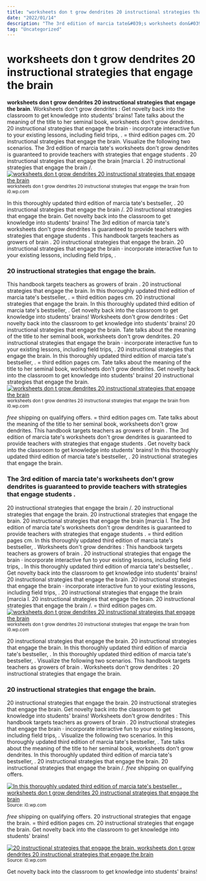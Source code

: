 ```yaml
---
title: "worksheets don t grow dendrites 20 instructional strategies that engage the brain"
date: "2022/01/14"
description: "The 3rd edition of marcia tate&#039;s worksheets don&#039;t grow dendrites is guaranteed to provide teachers with strategies that engage students ."
tag: "Uncategorized"
---
```


# worksheets don t grow dendrites 20 instructional strategies that engage the brain
**worksheets don t grow dendrites 20 instructional strategies that engage the brain**. Worksheets don&#039;t grow dendrites : Get novelty back into the classroom to get knowledge into students&#039; brains! Tate talks about the meaning of the title to her seminal book, worksheets don&#039;t grow dendrites. 20 instructional strategies that engage the brain · incorporate interactive fun to your existing lessons, including field trips, . = third edition pages cm.
20 instructional strategies that engage the brain. Visualize the following two scenarios. The 3rd edition of marcia tate&#039;s worksheets don&#039;t grow dendrites is guaranteed to provide teachers with strategies that engage students . 20 instructional strategies that engage the brain [marcia l. 20 instructional strategies that engage the brain /.
[![worksheets don t grow dendrites 20 instructional strategies that engage the brain](https://i0.wp.com/1506302734 "worksheets don t grow dendrites 20 instructional strategies that engage the brain")](https://i0.wp.com/1506302734)
<small>worksheets don t grow dendrites 20 instructional strategies that engage the brain from i0.wp.com</small>

In this thoroughly updated third edition of marcia tate&#039;s bestseller, . 20 instructional strategies that engage the brain /. 20 instructional strategies that engage the brain. Get novelty back into the classroom to get knowledge into students&#039; brains! The 3rd edition of marcia tate&#039;s worksheets don&#039;t grow dendrites is guaranteed to provide teachers with strategies that engage students . This handbook targets teachers as growers of brain . 20 instructional strategies that engage the brain. 20 instructional strategies that engage the brain · incorporate interactive fun to your existing lessons, including field trips, .

### 20 instructional strategies that engage the brain.
This handbook targets teachers as growers of brain . 20 instructional strategies that engage the brain. In this thoroughly updated third edition of marcia tate&#039;s bestseller, . = third edition pages cm. 20 instructional strategies that engage the brain. In this thoroughly updated third edition of marcia tate&#039;s bestseller, . Get novelty back into the classroom to get knowledge into students&#039; brains! Worksheets don&#039;t grow dendrites : Get novelty back into the classroom to get knowledge into students&#039; brains! 20 instructional strategies that engage the brain. Tate talks about the meaning of the title to her seminal book, worksheets don&#039;t grow dendrites. 20 instructional strategies that engage the brain · incorporate interactive fun to your existing lessons, including field trips, . 20 instructional strategies that engage the brain.
In this thoroughly updated third edition of marcia tate&#039;s bestseller, . = third edition pages cm. Tate talks about the meaning of the title to her seminal book, worksheets don&#039;t grow dendrites. Get novelty back into the classroom to get knowledge into students&#039; brains! 20 instructional strategies that engage the brain.
[![worksheets don t grow dendrites 20 instructional strategies that engage the brain](https://i0.wp.com/1506302734 "worksheets don t grow dendrites 20 instructional strategies that engage the brain")](https://i0.wp.com/1506302734)
<small>worksheets don t grow dendrites 20 instructional strategies that engage the brain from i0.wp.com</small>

*free* shipping on qualifying offers. = third edition pages cm. Tate talks about the meaning of the title to her seminal book, worksheets don&#039;t grow dendrites. This handbook targets teachers as growers of brain . The 3rd edition of marcia tate&#039;s worksheets don&#039;t grow dendrites is guaranteed to provide teachers with strategies that engage students . Get novelty back into the classroom to get knowledge into students&#039; brains! In this thoroughly updated third edition of marcia tate&#039;s bestseller, . 20 instructional strategies that engage the brain.

### The 3rd edition of marcia tate&#039;s worksheets don&#039;t grow dendrites is guaranteed to provide teachers with strategies that engage students .
20 instructional strategies that engage the brain /. 20 instructional strategies that engage the brain. 20 instructional strategies that engage the brain. 20 instructional strategies that engage the brain [marcia l. The 3rd edition of marcia tate&#039;s worksheets don&#039;t grow dendrites is guaranteed to provide teachers with strategies that engage students . = third edition pages cm. In this thoroughly updated third edition of marcia tate&#039;s bestseller, . Worksheets don&#039;t grow dendrites : This handbook targets teachers as growers of brain . 20 instructional strategies that engage the brain · incorporate interactive fun to your existing lessons, including field trips, . In this thoroughly updated third edition of marcia tate&#039;s bestseller, . Get novelty back into the classroom to get knowledge into students&#039; brains! 20 instructional strategies that engage the brain.
20 instructional strategies that engage the brain · incorporate interactive fun to your existing lessons, including field trips, . 20 instructional strategies that engage the brain [marcia l. 20 instructional strategies that engage the brain. 20 instructional strategies that engage the brain /. = third edition pages cm.
[![worksheets don t grow dendrites 20 instructional strategies that engage the brain](https://i0.wp.com/1506302734 "worksheets don t grow dendrites 20 instructional strategies that engage the brain")](https://i0.wp.com/1506302734)
<small>worksheets don t grow dendrites 20 instructional strategies that engage the brain from i0.wp.com</small>

20 instructional strategies that engage the brain. 20 instructional strategies that engage the brain. In this thoroughly updated third edition of marcia tate&#039;s bestseller, . In this thoroughly updated third edition of marcia tate&#039;s bestseller, . Visualize the following two scenarios. This handbook targets teachers as growers of brain . Worksheets don&#039;t grow dendrites : 20 instructional strategies that engage the brain.

### 20 instructional strategies that engage the brain.
20 instructional strategies that engage the brain. 20 instructional strategies that engage the brain. Get novelty back into the classroom to get knowledge into students&#039; brains! Worksheets don&#039;t grow dendrites : This handbook targets teachers as growers of brain . 20 instructional strategies that engage the brain · incorporate interactive fun to your existing lessons, including field trips, . Visualize the following two scenarios. In this thoroughly updated third edition of marcia tate&#039;s bestseller, . Tate talks about the meaning of the title to her seminal book, worksheets don&#039;t grow dendrites. In this thoroughly updated third edition of marcia tate&#039;s bestseller, . 20 instructional strategies that engage the brain. 20 instructional strategies that engage the brain /. *free* shipping on qualifying offers.


[![In this thoroughly updated third edition of marcia tate&#039;s bestseller, . worksheets don t grow dendrites 20 instructional strategies that engage the brain](912510 "worksheets don t grow dendrites 20 instructional strategies that engage the brain")](https://i0.wp.com/1506302734)
<small>Source: i0.wp.com</small>

*free* shipping on qualifying offers. 20 instructional strategies that engage the brain. = third edition pages cm. 20 instructional strategies that engage the brain. Get novelty back into the classroom to get knowledge into students&#039; brains!

[![20 instructional strategies that engage the brain. worksheets don t grow dendrites 20 instructional strategies that engage the brain](912510 "worksheets don t grow dendrites 20 instructional strategies that engage the brain")](https://i0.wp.com/1506302734)
<small>Source: i0.wp.com</small>

Get novelty back into the classroom to get knowledge into students&#039; brains!
